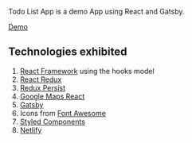 Todo List App is a demo App using React and Gatsby.

[Demo](https://fernandojeres-todo-list.netlify.app/)

## Technologies exhibited

1.  [React Framework](https://reactjs.org/) using the hooks model
2.  [React Redux](https://react-redux.js.org/)
3.  [Redux Persist](https://github.com/rt2zz/redux-persist)
4.  [Google Maps React](https://www.npmjs.com/package/google-maps-react)
5.  [Gatsby](https://www.gatsbyjs.com/)
6.  Icons from [Font Awesome](https://fontawesome.com/)
7.  [Styled Components](https://styled-components.com/)
8.  [Netlify](https://www.netlify.com/)
